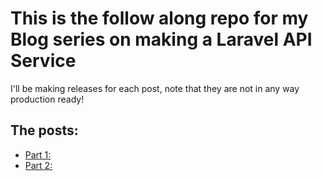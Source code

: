 # This is the follow along repo for my Blog series on making a Laravel API Service

I'll be making releases for each post, note that they are not in any way production ready!

## The posts:

- [Part 1:](https://blog.desilva.se/posts/practising-making-an-api-service-building-a-central-logging-platform)
- [Part 2:](https://blog.desilva.se/posts/creating-an-api-with-laravel-part-2-setting-up-the-development-environment-and-installing-jetstream)

